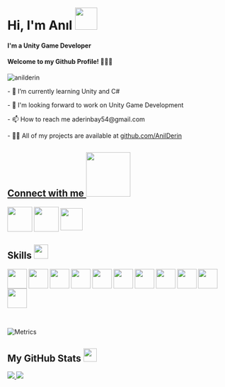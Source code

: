 
<h1 align="left">Hi, I'm Anıl  <img src = "https://raw.githubusercontent.com/MartinHeinz/MartinHeinz/master/wave.gif" width = 50px> </h1>

<h4 align="left"> I'm a Unity Game Developer </h4>
<h4 align="left"> Welcome to my Github Profile! 🙋🏻‍♂️ </h4>
<p align="left"> <img src="https://komarev.com/ghpvc/?username=anilderin&label=Profile%20views&color=0e75b6&style=flat" alt="anilderin" /> </p>

<p align="left"> - 🌱 I’m currently learning Unity and C#
<p align="left"> - 👯 I'm looking forward to work on Unity Game Development  
<p align="left"> - 📫 How to reach me aderinbay54@gmail.com
 
<p align="left"> -  👨‍💻 All of my projects are available at <a href = "https://github.com/AnilDerin">
 github.com/AnilDerin </p>
 

<p align="left">
 
 
<h2> Connect with me <img src='https://raw.githubusercontent.com/ShahriarShafin/ShahriarShafin/main/Assets/handshake.gif' width="100px"> </h2>
<a href = "https://www.linkedin.com/in/aderinbay/"><img width = '56px' align= 'center' src="https://img.icons8.com/fluent/48/000000/linkedin.png"/></a>
<a href = "https://www.instagram.com/aderinbay/"><img width = '56px' align= 'center' src="https://img.icons8.com/fluent/48/000000/instagram-new.png"/></a>
<a href = 'https://www.twitter.com/aderinbay'> <img width = '50px' align= 'center' src="https://raw.githubusercontent.com/rahulbanerjee26/githubAboutMeGenerator/main/icons/twitter.svg"/></a>

</p>





<h2> Skills <img src = "https://media2.giphy.com/media/QssGEmpkyEOhBCb7e1/giphy.gif?cid=ecf05e47a0n3gi1bfqntqmob8g9aid1oyj2wr3ds3mg700bl&rid=giphy.gif" width = 32px> </h2>
<p align='left'>

<img width ='44px' align='center' src ='https://raw.githubusercontent.com/rahulbanerjee26/githubAboutMeGenerator/main/icons/html.svg'>  
<img width ='44px' align='center' src ='https://raw.githubusercontent.com/rahulbanerjee26/githubAboutMeGenerator/main/icons/css.svg'>
<img width ='44px' align='center' src ='https://raw.githubusercontent.com/rahulbanerjee26/githubAboutMeGenerator/main/icons/javascript.svg'>
<img width ='44px' align='center' src ='https://upload.wikimedia.org/wikipedia/commons/thumb/4/47/React.svg/512px-React.svg.png'>


<img width ='44px' align='center' src ='https://raw.githubusercontent.com/rahulbanerjee26/githubAboutMeGenerator/main/icons/bootstrap.svg'>


<img width ='44px' align='center' src ='https://raw.githubusercontent.com/rahulbanerjee26/githubAboutMeGenerator/main/icons/firebase.svg'>  


<img width ='44px' align='center' src ='https://raw.githubusercontent.com/rahulbanerjee26/githubAboutMeGenerator/main/icons/git.svg'>
<img width ='44px' align='center' src ='https://raw.githubusercontent.com/rahulbanerjee26/githubAboutMeGenerator/main/icons/github.svg'>
<img width ='44px' align='center' src ='https://cdn.worldvectorlogo.com/logos/kotlin-1.svg'>
<img width ='44px' align='center' src ='https://upload.wikimedia.org/wikipedia/tr/thumb/2/2e/Java_Logo.svg/300px-Java_Logo.svg.png'>
<img width ='44px' align='center' src ='https://miro.medium.com/max/1024/1*I6F19w6Lc0sQZWTGP3xigg.png'>
 
 

<br>
</p>
<br>

 ![Metrics](https://metrics.lecoq.io/AnilDerin?template=terminal&base.header=0&base.activity=0&base.repositories=0&base.metadata=0&languages=1&languages.limit=8&languages.colors=github&languages.threshold=0%25&config.timezone=Europe%2FIstanbul)                                                                                                                           

 
<h2 align='left'> My GitHub Stats <img src='https://media1.giphy.com/media/du3J3cXyzhj75IOgvA/giphy.gif?cid=ecf05e47x2g034i9pzwtzzsd3xgg2w9nr94t4tflbbgo3008&rid=giphy.gif' width='30px'> </h2>
<a href="https://github.com/anuraghazra/github-readme-stats">
<img src="https://github-readme-stats.vercel.app/api?username=anilderin&count_private=true&show_icons=true&theme=default" />
</a>
<a href="https://github.com/anuraghazra/convoychat">
<img src="https://github-readme-stats.vercel.app/api/top-langs/?username=anilderin&theme=default" />
</a>
</div>


